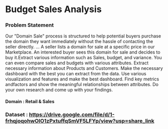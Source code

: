 # Budget Sales Analysis
 ### Problem Statement
Our "Domain Sale" process is structured to help potential buyers purchase the domain they want immediately without the hassle of contacting the seller directly. ... A seller lists a domain for sale at a specific price in our Marketplace. An interested buyer sees this domain for sale and
decides to buy it.Extract various information such as Sales, budget, and variance. You can even compare sales and budgets with various attributes. Extract necessary information about Products and Customers. Make the necessary dashboard with the best you can extract from the data.
Use various visualization and features and make the best dashboard. 
Find key metrics andfactors and show the meaningful relationships between attributes. Do your own research and come up with your findings.

#### Domain : Retail & Sales

### Dataset : https://drive.google.com/file/d/1-frhqjoqohwOIO1zPxtuffqSmVF5LFYp/view?usp=share_link
